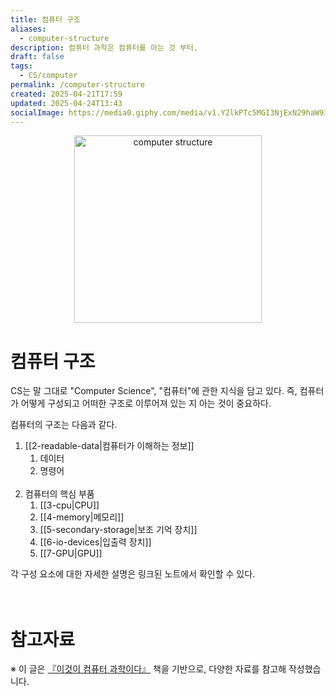 ```yaml
---
title: 컴퓨터 구조
aliases:
  - computer-structure
description: 컴퓨터 과학은 컴퓨터를 아는 것 부터.
draft: false
tags:
  - CS/computer
permalink: /computer-structure
created: 2025-04-21T17:59
updated: 2025-04-24T13:43
socialImage: https://media0.giphy.com/media/v1.Y2lkPTc5MGI3NjExN29haW93dmxyaTU5MTQwNzdzdmhnYnI4Nmg0a2d5Mmd6ZmtpcXRuOSZlcD12MV9pbnRlcm5hbF9naWZfYnlfaWQmY3Q9Zw/CTX0ivSQbI78A/giphy.gif
---
```

<p align="center">
  <img src="https://media0.giphy.com/media/v1.Y2lkPTc5MGI3NjExN29haW93dmxyaTU5MTQwNzdzdmhnYnI4Nmg0a2d5Mmd6ZmtpcXRuOSZlcD12MV9pbnRlcm5hbF9naWZfYnlfaWQmY3Q9Zw/CTX0ivSQbI78A/giphy.gif" alt="computer structure" width="300">
</p>

# 컴퓨터 구조

CS는 말 그대로 "Computer Science", "컴퓨터"에 관한 지식을 담고 있다. 즉, 컴퓨터가 어떻게 구성되고 어떠한 구조로 이루어져 있는 지 아는 것이 중요하다.

컴퓨터의 구조는 다음과 같다.

1. [[2-readable-data|컴퓨터가 이해하는 정보]]
	1. 데이터
	2. 명령어
</br></br>
2. 컴퓨터의 핵심 부품
	1. [[3-cpu|CPU]]
	2. [[4-memory|메모리]]
	3. [[5-secondary-storage|보조 기억 장치]]
	4. [[6-io-devices|입출력 장치]]
	5. [[7-GPU|GPU]]

각 구성 요소에 대한 자세한 설명은 링크된 노트에서 확인할 수 있다.
</br></br></br>
# 참고자료

※ 이 글은 [『이것이 컴퓨터 과학이다』](https://product.kyobobook.co.kr/detail/S000214014967) 책을 기반으로, 다양한 자료를 참고해 작성했습니다.
